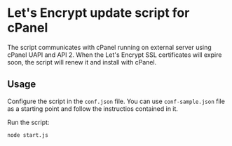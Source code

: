 # Let's Encrypt update script for cPanel

The script communicates with cPanel running on external server using cPanel UAPI and API 2. When the Let's Encrypt SSL certificates will expire soon, the script will renew it and install with cPanel.

## Usage

Configure the script in the `conf.json` file. You can use `conf-sample.json` file as a starting point and follow the instructios contained in it.

Run the script:

```bash
node start.js
```
